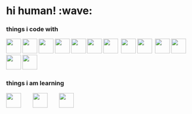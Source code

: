 <h1>hi human! :wave:</h1>

<h3>things i code with

<img src="https://devicons.github.io/devicon/devicon.git/icons/html5/html5-plain.svg" width="40px">&nbsp;<img src="https://devicons.github.io/devicon/devicon.git/icons/css3/css3-plain.svg" width="40px">&nbsp;<img src="https://devicons.github.io/devicon/devicon.git/icons/javascript/javascript-original.svg" width="40px">&nbsp;<img src="https://devicons.github.io/devicon/devicon.git/icons/nodejs/nodejs-plain.svg" width="40px">&nbsp;<img src="https://devicons.github.io/devicon/devicon.git/icons/express/express-original.svg" width="40px">&nbsp;<img src="https://devicons.github.io/devicon/devicon.git/icons/vuejs/vuejs-original.svg" width="40px">&nbsp;<img src="https://devicons.github.io/devicon/devicon.git/icons/git/git-original.svg" width="40px">&nbsp;&nbsp;<img src="https://devicons.github.io/devicon/devicon.git/icons/github/github-original.svg" width="40px">&nbsp;<img src="https://devicons.github.io/devicon/devicon.git/icons/gimp/gimp-original.svg" width="40px">&nbsp;&nbsp;<img src="https://devicons.github.io/devicon/devicon.git/icons/mongodb/mongodb-original.svg" width="40px">&nbsp;<img src="https://devicons.github.io/devicon/devicon.git/icons/npm/npm-original-wordmark.svg" width="40px">&nbsp;<img src="https://devicons.github.io/devicon/devicon.git/icons/ubuntu/ubuntu-plain.svg" width="40px">&nbsp;<img src="https://devicons.github.io/devicon/devicon.git/icons/twitter/twitter-original.svg" width="40px">


<h3>things i am learning </h3>

<img src="https://devicons.github.io/devicon/devicon.git/icons/typescript/typescript-original.svg" width="40px">&nbsp;&nbsp;&nbsp;&nbsp;&nbsp;&nbsp;&nbsp;&nbsp;<img src="https://devicons.github.io/devicon/devicon.git/icons/react/react-original.svg" width="40px">&nbsp;&nbsp;&nbsp;&nbsp;&nbsp;&nbsp;&nbsp;&nbsp;<img src="https://devicons.github.io/devicon/devicon.git/icons/go/go-original.svg" width="40px">

 

